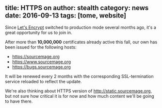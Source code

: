 title: HTTPS on
author: stealth
category: news
date: 2016-09-13
tags: [tome, website]
---
Since [Let's Encrypt](https://letsencrypt.org/) switched to production mode several months ago, it's a great opportunity for us to join in.

After more than **10,000,000** certificates already active this fall, our own has been issued for the following hosts:

* <https://sourcemage.org>
* <https://www.sourcemage.org>
* <https://bugs.sourcemage.org>

It will be renewed every 2 months with the corresponding SSL-termination service reloaded to reflect the update.

We're also thinking about HTTPS version of <http://static.sourcemage.org>, but not sure how critical it is for now and how much content we'll be going to have there.
